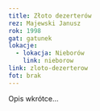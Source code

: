 ```yaml
---
title: Złoto dezerterów
rez: Majewski Janusz
rok: 1998
gat: gatunek
lokacje:
  - lokacja: Nieborów
    link: nieborow
link: zloto-dezerterow
fot: brak
---
```

Opis wkrótce…